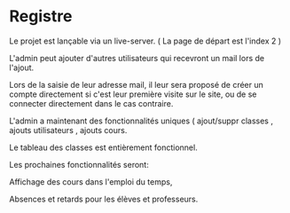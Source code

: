 # Registre

Le projet est lançable via un live-server. ( La page de départ est l'index 2 )

L'admin peut ajouter d'autres utilisateurs qui recevront un mail lors de l'ajout. 

Lors de la saisie de leur adresse mail, il leur sera proposé de créer un compte directement si c'est leur première visite sur le site, ou de se connecter directement dans le cas contraire.

L'admin a maintenant des fonctionnalités uniques ( ajout/suppr classes , ajouts utilisateurs , ajouts cours.

Le tableau des classes est entièrement fonctionnel.

Les prochaines fonctionnalités seront: 

Affichage des cours dans l'emploi du temps,

Absences et retards pour les élèves et professeurs.

